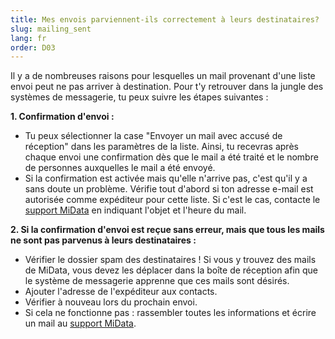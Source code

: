 ```yaml
---
title: Mes envois parviennent-ils correctement à leurs destinataires?
slug: mailing_sent
lang: fr
order: D03
---
```

Il y a de nombreuses raisons pour lesquelles un mail provenant d'une liste envoi peut ne pas arriver à destination. Pour t'y retrouver dans la jungle des systèmes de messagerie, tu peux suivre les étapes suivantes : 

**1. Confirmation d'envoi :** 

* Tu peux sélectionner la case "Envoyer un mail avec accusé de réception" dans les paramètres de la liste. Ainsi, tu recevras après chaque envoi une confirmation dès que le mail a été traité et le nombre de personnes auxquelles le mail a été envoyé. 
* Si la confirmation est activée mais qu'elle n'arrive pas, c'est qu'il y a sans doute un problème. Vérifie tout d'abord si ton adresse e-mail est autorisée comme expéditeur pour cette liste. Si c'est le cas, contacte le [support MiData](mailto:midata@pbs.ch) en indiquant l'objet et l'heure du mail. 

**2. Si la confirmation d'envoi est reçue sans erreur, mais que tous les mails ne sont pas parvenus à leurs destinataires :**

* Vérifier le dossier spam des destinataires ! Si vous y trouvez des mails de MiData, vous devez les déplacer dans la boîte de réception afin que le système de messagerie apprenne que ces mails sont désirés. 
* Ajouter l'adresse de l'expéditeur aux contacts. 
* Vérifier à nouveau lors du prochain envoi. 
* Si cela ne fonctionne pas : rassembler toutes les informations et écrire un mail au [support MiData](mailto:midata@pbs.ch). 